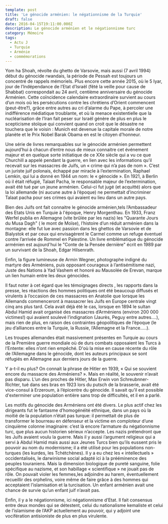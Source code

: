 ```yaml
---
template: post
title: 'Le génocide arménien: le négationnisme de la Turquie'
draft: false
date: 2016-04-15T19:11:00.000Z
description: Le génocide arménien et le négationnisme turc
category: Mémoire
tags:
  - Actu J
  - Turquie
  - Arménie
  - commémorations
---
```



Yom ha Shoah, révolte du ghetto de Varsovie, mais aussi (7 avril 1994) début du génocide  rwandais, la période de  Pessah est toujours un concentré de rappels mémoriels. Plus encore cette année 2015, où le 5 Iyar, jour de l’Indépendance de l’Etat d’Israël (fêté la veille pour cause de Shabbat) correspondait au 24 avril, centième anniversaire du génocide Arménien. Cette coïncidence calendaire extraordinaire survient au cours d’un mois où les persécutions contre les chrétiens d’Orient commencent (peut-être?), grâce entre autres au cri d’alarme du Pape, à percoler une indifférence médiatique troublante, et où  la menace existentielle que la nucléarisation de l’Iran fait peser sur Israël génère de plus en plus le scepticisme stoïque qui convient quand on croit que le désastre ne touchera que le voisin : Munich est devenue la capitale morale de notre planète et le Prix Nobel Barak Obama en est le citoyen d’honneur.

Une série de livres remarquables sur le génocide arménien permettent aujourd’hui à chacun d’entre nous de mieux connaitre cet événement majeur et en quelque sorte initiatique de ce XXe siècle qui a vu ce que Churchill a appelé pendant la guerre, en lien avec les informations qu’il recevait sur les massacres de Juifs, un « crime qui n’a pas de nom ». C’est un juriste juif polonais, échappé par miracle à l’extermination, Raphael Lemkin, qui lui a donné en 1944 un nom: le « génocide ». En 1921, à Berlin où il était réfugié, Talaat Pacha, le responsable majeur de l’extermination, avait été tué par un jeune arménien. Celui-ci fut jugé (et acquitté) alors que la loi allemande (ni aucune autre à l’époque) ne permettait d’incriminer Talaat pacha pour ses crimes qui avaient eu lieu dans un autre pays. 

Bien des Juifs ont fait connaitre le génocide arménien,tels l’Ambassadeur des Etats Unis en Turquie à l'époque, Henry Morgenthau. En 1933, Franz Werfel publia en Allemagne (vite brûlée par les nazis)  les "Quarante Jours du Musa Dagh" ( le mont de Moïse), l’histoire d’un réduit  arménien dans la montagne: elle fut lue avec passion dans les ghettos de Varsovie et de Bialystok et par ceux qui envisagèrent le Carmel comme un refuge éventuel  contre l’arrivée de Rommel en Palestine. Un livre emblématique du génocide arménien est aujourd'hui le "Conte de la Pensée dernière" écrit en 1989 par un  survivant de la Shoah, Edgar Hilsenrath. 

Enfin, la figure lumineuse de Armin Wegner, photographe indigné du martyre des Arméniens, puis opposant courageux à l’antisémitisme nazi, Juste des Nations à Yad Vashem et honoré au Mausolée de Erevan, marque un lien humain entre les deux génocides.

Il faut noter à cet égard que les témoignages directs , les rapports dans la presse, les réactions des hommes politiques ont été beaucoup diffusés et virulents à l’occasion de ces massacres en Anatolie que lorsque les Allemands commenceront à massacrer les Juifs en Europe centrale vingt cinq ans plus tard. Cela avait déjà été le cas, lorsque en 1894 le sultan Abdul Hamid avait organisé des massacres d’Arméniens (environ 200 000 victimes!) qui avaient soulevé l’indignation (Jaurès, Peguy entre autres….), mais rien de plus, en raison des contraintes géopolitiques de l’époque (le jeu d’alliances entre la Turquie, la Russie, l’Allemagne et la France…..).

Les troupes allemandes était massivement présentes en Turquie au cours de la  Première guerre mondiale où de durs combats opposaient les Turcs à l’Entente: elles n’ont rien empêché. D'où la mise en cause  récente du rôle de l’Allemagne dans le génocide, dont les auteurs principaux se sont réfugiés en Allemagne aux derniers jours de la guerre. 

Y a-t-il eu plus? On connait la phrase de Hitler en 1939, « Qui se souvient encore du massacre des Arméniens? ». Mais en réalité, le souvenir n’avait pas disparu. L’un des proches de Hitler, Max Erwin von Schreubnner-Richter, tué dans ses bras en 1923 lors du putsch de la brasserie,  avait été vice-consul à Erzeroum, à l’épicentre du génocide. Il savait qu’il est possible d'exterminer une population entière sans trop de difficultés, et il en a parlé. 

Les motifs du génocide des Arméniens ont été divers. Le plus actif chez les dirigeants fut le fantasme d’homogénéité ethnique, dans un pays où la moitié de la population n’était pas turque: il permettait de plus de transformer le bourreau en défenseur et la victime en comploteur d’une cinquième colonne imaginaire: c’est là encore l’armature du négationnisme turc, que plus aucun historien sérieux n’accepte. Les nazis prétendront que les Juifs avaient voulu la guerre. Mais il y aussi i’argument religieux qui a servi à Abdul Hamid mais aussi aux Jeunes Turcs bien qu’ils eussent pris le pouvoir au nom du modernisme; il a été utilisé pour les populations non-turques (les kurdes, les Tchétchènes). Il y a eu chez les « intellectuels » occidentalisés, le darwinisme social  adapté ici à la prééminence des peuples touraniens. Mais la dimension biologique de pureté sanguine,  folie spécifique au nazisme, et son habillage « scientifique » ne jouait pas de rôle. On pouvait violer  les femmes,les adjoindre au harem, éventuellement recueillir des orphelins, voire même de faire grâce à des hommes qui acceptaient l’islamisation et la turcisation. Un enfant arménien avait une chance de survie qu’un enfant juif n’avait pas.

Enfin, il y a le négationnisme, ici négationnisme d’Etat. Il fait consensus entre deux mondes qui se détestent, celui du nationalisme kemaliste et celui de l’islamisme de l’AKP actuellement au pouvoir, qui y adjoint une vocifération antisioniste de plus en plus virulente.
